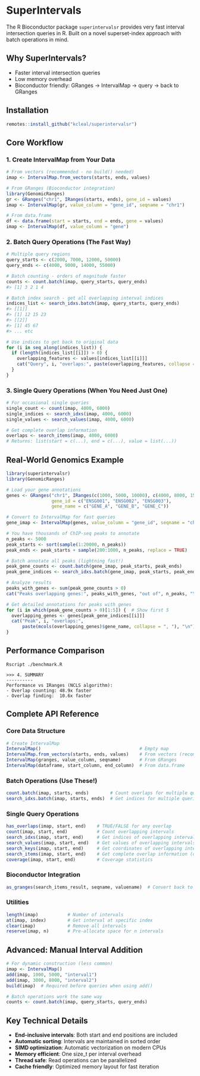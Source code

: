 # SuperIntervals

The R Bioconductor package `superintervalsr` provides very fast interval intersection queries in R.
Built on a novel superset-index approach with batch operations in mind.

## Why SuperIntervals?

- Faster interval intersection queries
- Low memory overhead
- Bioconductor friendly: GRanges → IntervalMap → query → back to GRanges

## Installation

```r
remotes::install_github("kcleal/superintervalsr")
```

## Core Workflow

### 1. Create IntervalMap from Your Data

```r
# From vectors (recommended - no build() needed)
imap <- IntervalMap.from_vectors(starts, ends, values)

# From GRanges (Bioconductor integration)
library(GenomicRanges)
gr <- GRanges("chr1", IRanges(starts, ends), gene_id = values)
imap <- IntervalMap(gr, value_column = "gene_id", seqname = "chr1")

# From data.frame
df <- data.frame(start = starts, end = ends, gene = values)
imap <- IntervalMap(df, value_column = "gene")
```

### 2. Batch Query Operations (The Fast Way)

```r
# Multiple query regions
query_starts <- c(2000, 7000, 12000, 50000)
query_ends <- c(4000, 9000, 14000, 55000)

# Batch counting - orders of magnitude faster
counts <- count.batch(imap, query_starts, query_ends)
#> [1] 3 2 1 4

# Batch index search - get all overlapping interval indices  
indices_list <- search_idxs.batch(imap, query_starts, query_ends)
#> [[1]]
#> [1] 12 15 23
#> [[2]] 
#> [1] 45 67
#> ... etc

# Use indices to get back to original data
for (i in seq_along(indices_list)) {
  if (length(indices_list[[i]]) > 0) {
    overlapping_features <- values[indices_list[[i]]]
    cat("Query", i, "overlaps:", paste(overlapping_features, collapse = ", "), "\n")
  }
}
```

### 3. Single Query Operations (When You Need Just One)

```r
# For occasional single queries
single_count <- count(imap, 4000, 6000)
single_indices <- search_idxs(imap, 4000, 6000)
single_values <- search_values(imap, 4000, 6000)

# Get complete overlap information
overlaps <- search_items(imap, 4000, 6000)
# Returns: list(start = c(...), end = c(...), value = list(...))
```

## Real-World Genomics Example

```r
library(superintervalsr)
library(GenomicRanges)

# Load your gene annotations
genes <- GRanges("chr1", IRanges(c(1000, 5000, 10000), c(4000, 8000, 15000)),
                 gene_id = c("ENSG001", "ENSG002", "ENSG003"),
                 gene_name = c("GENE_A", "GENE_B", "GENE_C"))

# Convert to IntervalMap for fast queries
gene_imap <- IntervalMap(genes, value_column = "gene_id", seqname = "chr1")

# You have thousands of ChIP-seq peaks to annotate
n_peaks <- 5000
peak_starts <- sort(sample(1:20000, n_peaks))
peak_ends <- peak_starts + sample(200:1000, n_peaks, replace = TRUE)

# Batch annotate all peaks (lightning fast!)
peak_gene_counts <- count.batch(gene_imap, peak_starts, peak_ends)
peak_gene_indices <- search_idxs.batch(gene_imap, peak_starts, peak_ends)

# Analyze results
peaks_with_genes <- sum(peak_gene_counts > 0)
cat("Peaks overlapping genes:", peaks_with_genes, "out of", n_peaks, "\n")

# Get detailed annotations for peaks with genes
for (i in which(peak_gene_counts > 0)[1:5]) {  # Show first 5
  overlapping_genes <- genes[peak_gene_indices[[i]]]
  cat("Peak", i, "overlaps:", 
      paste(mcols(overlapping_genes)$gene_name, collapse = ", "), "\n")
}
```

## Performance Comparison

```
Rscript ./benchmark.R

>>> 4. SUMMARY
----------
Performance vs IRanges (NCLS algorithm):
- Overlap counting: 48.9x faster
- Overlap finding:  10.6x faster
```


## Complete API Reference

### Core Data Structure
```r
# Create IntervalMap
IntervalMap()                                     # Empty map
IntervalMap.from_vectors(starts, ends, values)    # From vectors (recommended)
IntervalMap(granges, value_column, seqname)       # From GRanges
IntervalMap(dataframe, start_column, end_column)  # From data.frame
```

### Batch Operations (Use These!)
```r
count.batch(imap, starts, ends)        # Count overlaps for multiple queries
search_idxs.batch(imap, starts, ends)  # Get indices for multiple queries
```

### Single Query Operations
```r
has_overlaps(imap, start, end)    # TRUE/FALSE for any overlap
count(imap, start, end)           # Count overlapping intervals
search_idxs(imap, start, end)     # Get indices of overlapping intervals
search_values(imap, start, end)   # Get values of overlapping intervals
search_keys(imap, start, end)     # Get coordinates of overlapping intervals
search_items(imap, start, end)    # Get complete overlap information (coords + values)
coverage(imap, start, end)        # Coverage statistics
```

### Bioconductor Integration
```r
as_granges(search_items_result, seqname, valuename)  # Convert back to GRanges
```

### Utilities
```r
length(imap)           # Number of intervals
at(imap, index)        # Get interval at specific index
clear(imap)            # Remove all intervals
reserve(imap, n)       # Pre-allocate space for n intervals
```

## Advanced: Manual Interval Addition

```r
# For dynamic construction (less common)
imap <- IntervalMap()
add(imap, 1000, 5000, "interval1")
add(imap, 3000, 8000, "interval2")
build(imap)  # Required before queries when using add()

# Batch operations work the same way
counts <- count.batch(imap, query_starts, query_ends)
```

## Key Technical Details

- **End-inclusive intervals**: Both start and end positions are included
- **Automatic sorting**: Intervals are maintained in sorted order
- **SIMD optimization**: Automatic vectorization on modern CPUs  
- **Memory efficient**: One size_t per interval overhead
- **Thread safe**: Read operations can be parallelized
- **Cache friendly**: Optimized memory layout for fast iteration